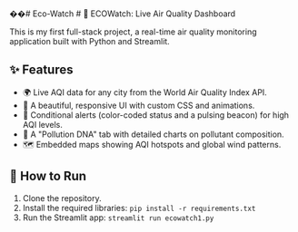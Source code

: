 ��#   E c o - W a t c h 
 # 🌿 ECOWatch: Live Air Quality Dashboard

This is my first full-stack project, a real-time air quality monitoring application built with Python and Streamlit.

## ✨ Features
- 🌍 Live AQI data for any city from the World Air Quality Index API.
- 🎨 A beautiful, responsive UI with custom CSS and animations.
- 🚨 Conditional alerts (color-coded status and a pulsing beacon) for high AQI levels.
- 🧬 A "Pollution DNA" tab with detailed charts on pollutant composition.
- 🗺️ Embedded maps showing AQI hotspots and global wind patterns.

## 🚀 How to Run
1. Clone the repository.
2. Install the required libraries: `pip install -r requirements.txt`
3. Run the Streamlit app: `streamlit run ecowatch1.py`
 
